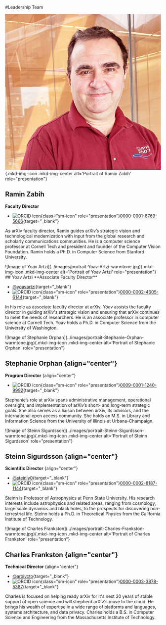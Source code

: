 #Leadership Team

<div class="grid-blocks" markdown="1">
<div class="bio-block primary" markdown="1">

<div markdown="1">

![Image of Ramin Zabih](../images/portrait-Ramin-Zabih-warmtone.jpg){.mkd-img-icon .mkd-img-center alt='Portrait of Ramin Zabih' role="presentation"}

</div>

<div markdown="1">

## Ramin Zabih
**Faculty Director**

- ![ORCID icon](https://info.orcid.org/wp-content/uploads/2019/11/orcid_16x16.png){class="sm-icon" role="presentation"}[0000-0001-8769-5666](https://orcid.org/0000-0001-8769-5666){target="_blank"}

As arXiv faculty director, Ramin guides arXiv’s strategic vision and technological modernization with input from the global research and scholarly communications communities. He is a computer science professor at Cornell Tech and president and founder of the Computer Vision Foundation. Ramin holds a Ph.D. in Computer Science from Stanford University.
</div>
</div>
</div>

<div class="grid-blocks" markdown="1">
<div class="bio-block primary" markdown="1">
<div markdown="1">
![Image of Yoav Artzi](../images/portrait-Yoav-Artzi-warmtone.jpg){.mkd-img-icon .mkd-img-center alt='Portrait of Yoav Artzi' role="presentation"}
</div>
<div markdown="1">
## Yoav Artzi
**Associate Faculty Director**

- [@yoavartzi](https://twitter.com/@yoavartzi){target="_blank"}
- ![ORCID icon](https://info.orcid.org/wp-content/uploads/2019/11/orcid_16x16.png){class="sm-icon" role="presentation"}[0000-0002-4605-6144](https://orcid.org/0000-0002-4605-6144){target="_blank"}

In his role as associate faculty director at arXiv, Yoav assists the faculty director in guiding arXiv's strategic vision and ensuring that arXiv continues to meet the needs of researchers. He is an associate professor in computer science at Cornell Tech. Yoav holds a Ph.D. in Computer Science from the University of Washington.
</div>
</div>
</div>

<div class="grid-blocks" markdown="1">

<div class="bio-block" markdown="1">
![Image of Stephanie Orphan](../images/portrait-Stephanie-Orphan-warmtone.jpg){.mkd-img-icon .mkd-img-center alt='Portrait of Stephanie Orphan' role="presentation"}

## Stephanie Orphan {align="center"}

**Program Director**
{align="center"}

- ![ORCID icon](https://info.orcid.org/wp-content/uploads/2019/11/orcid_16x16.png){class="sm-icon" role="presentation"}[0009-0001-1240-9992](https://orcid.org/0009-0001-1240-9992){target="_blank"}

Stephanie’s role at arXiv spans administrative management, operational oversight, and implementation of arXiv’s short- and long-term strategic goals. She also serves as a liaison between arXiv, its advisors, and the international open access community. She holds an M.S. in Library and Information Science from the University of Illinois at Urbana-Champaign.
</div>

<div class="bio-block" markdown="1">
![Image of Steinn Sigurdsson](../images/portrait-Steinn-Sigurdsson-warmtone.jpg){.mkd-img-icon .mkd-img-center alt='Portrait of Steinn Sigurdsson' role="presentation"}

## Steinn Sigurdsson {align="center"}

**Scientific Director**
{align="center"}

- [@steinly0](https://twitter.com/steinly0){target="_blank"}
- ![ORCID icon](https://info.orcid.org/wp-content/uploads/2019/11/orcid_16x16.png){class="sm-icon" role="presentation"}[0000-0002-8187-1144](https://orcid.org/0000-0002-8187-1144){target="_blank"}

Steinn is Professor of Astrophysics at Penn State University. His research interests include astrophysics and related areas, ranging from cosmology, large scale dynamics and black holes, to the prospects for discovering non-terrestrial life. Steinn holds a Ph.D. in Theoretical Physics from the California Institute of Technology.
</div>

<div class="bio-block" markdown="1">
![Image of Charles Frankston](../images/portrait-Charles-Frankston-warmtone.jpg){.mkd-img-icon .mkd-img-center alt='Portrait of Charles Frankston' role="presentation"}

## Charles Frankston {align="center"}

**Technical Director**
{align="center"}

- [@arxivcto](https://twitter.com/@arxivcto){target="_blank"}
- ![ORCID icon](https://info.orcid.org/wp-content/uploads/2019/11/orcid_16x16.png){class="sm-icon" role="presentation"}[0000-0003-3878-5387](https://orcid.org/0000-0003-3878-5387){target="_blank"}

Charles is focused on helping ready arXiv for it's next 30 years of stable support of open science and will shepherd arXiv's move to the cloud. He brings his wealth of expertise in a wide range of platforms and languages, systems architecture, and data privacy. Charles holds a B.S. in Computer Science and Engineering from the Massachusetts Institute of Technology.
</div>

</div>
